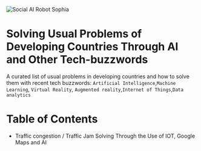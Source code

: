 ![Social AI Robot Sophia](assets/sopia.jpg)

# Solving Usual Problems of Developing Countries Through AI and Other Tech-buzzwords

A curated list of usual problems in developing countries and how to solve them with recent tech buzzwords: `Artificial Intelligence`,`Machine Learning`, `Virtual Reality`, `Augmented reality`,`Internet of Things`,`Data analytics`

# Table of Contents
- Traffic congestion / Traffic Jam Solving Through the Use of IOT, Google Maps and AI 